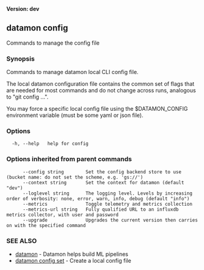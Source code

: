 **Version: dev**

## datamon config

Commands to manage the config file

### Synopsis

Commands to manage datamon local CLI config file.

The local datamon configuration file contains the common set of flags that are needed for most commands and do not change across runs,
analogous to "git config ...".

You may force a specific local config file using the $DATAMON_CONFIG environment variable (must be some yaml or json file).


### Options

```
  -h, --help   help for config
```

### Options inherited from parent commands

```
      --config string        Set the config backend store to use (bucket name: do not set the scheme, e.g. 'gs://')
      --context string       Set the context for datamon (default "dev")
      --loglevel string      The logging level. Levels by increasing order of verbosity: none, error, warn, info, debug (default "info")
      --metrics              Toggle telemetry and metrics collection
      --metrics-url string   Fully qualified URL to an influxdb metrics collector, with user and password
      --upgrade              Upgrades the current version then carries on with the specified command
```

### SEE ALSO

* [datamon](datamon.md)	 - Datamon helps build ML pipelines
* [datamon config set](datamon_config_set.md)	 - Create a local config file

